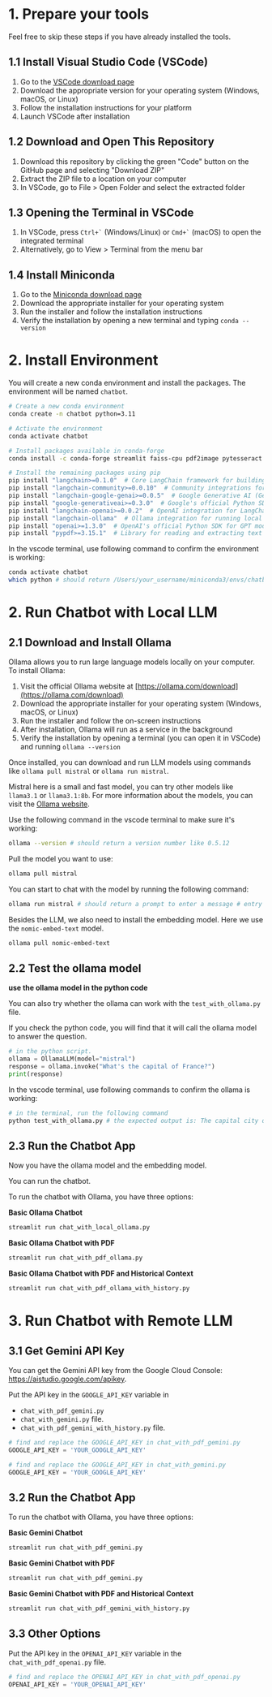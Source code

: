 # 1. Prepare your tools

Feel free to skip these steps if you have already installed the tools.

## 1.1 Install Visual Studio Code (VSCode)

1. Go to the [VSCode download page](https://code.visualstudio.com/download)
2. Download the appropriate version for your operating system (Windows, macOS, or Linux)
3. Follow the installation instructions for your platform
4. Launch VSCode after installation

## 1.2 Download and Open This Repository

1. Download this repository by clicking the green "Code" button on the GitHub page and selecting "Download ZIP"
2. Extract the ZIP file to a location on your computer
3. In VSCode, go to File > Open Folder and select the extracted folder

## 1.3 Opening the Terminal in VSCode

1. In VSCode, press `` Ctrl+` `` (Windows/Linux) or `` Cmd+` `` (macOS) to open the integrated terminal
2. Alternatively, go to View > Terminal from the menu bar

## 1.4 Install Miniconda

1. Go to the [Miniconda download page](https://www.anaconda.com/docs/getting-started/miniconda/install)
2. Download the appropriate installer for your operating system
3. Run the installer and follow the installation instructions
4. Verify the installation by opening a new terminal and typing `conda --version`



# 2. Install Environment 


You will create a new conda environment and install the packages.
The environment will be named `chatbot`.

```bash
# Create a new conda environment
conda create -n chatbot python=3.11

# Activate the environment
conda activate chatbot

# Install packages available in conda-forge
conda install -c conda-forge streamlit faiss-cpu pdf2image pytesseract pillow

# Install the remaining packages using pip
pip install "langchain>=0.1.0"  # Core LangChain framework for building LLM applications
pip install "langchain-community>=0.0.10"  # Community integrations for LangChain, like RAG tools
pip install "langchain-google-genai>=0.0.5"  # Google Generative AI (Gemini) integration for LangChain
pip install "google-generativeai>=0.3.0"  # Google's official Python SDK for Gemini models
pip install "langchain-openai>=0.0.2"  # OpenAI integration for LangChain
pip install "langchain-ollama"  # Ollama integration for running local LLMs with LangChain
pip install "openai>=1.3.0"  # OpenAI's official Python SDK for GPT models
pip install "pypdf>=3.15.1"  # Library for reading and extracting text from PDF files
```

In the vscode terminal, use following command to confirm the environment is working:

```bash
conda activate chatbot
which python # should return /Users/your_username/miniconda3/envs/chatbot/bin/python
```


# 2. Run Chatbot with Local LLM

## 2.1 Download and Install Ollama

Ollama allows you to run large language models locally on your computer. To install Ollama:

1. Visit the official Ollama website at [https://ollama.com/download](https://ollama.com/download)
2. Download the appropriate installer for your operating system (Windows, macOS, or Linux)
3. Run the installer and follow the on-screen instructions
4. After installation, Ollama will run as a service in the background
5. Verify the installation by opening a terminal (you can open it in VSCode) and running `ollama --version`

Once installed, you can download and run LLM models using commands like `ollama pull mistral` or `ollama run mistral`.

Mistral here is a small and fast model, you can try other models like `llama3.1` or `llama3.1:8b`. For more information about the models, you can visit the [Ollama website](https://ollama.com/models).

Use the following command in the vscode terminal to make sure it's working:

```bash
ollama --version # should return a version number like 0.5.12
```


Pull the model you want to use:

```bash
ollama pull mistral
```

You can start to chat with the model by running the following command:

```bash
ollama run mistral # should return a prompt to enter a message # entry /bye to exit
```

Besides the LLM, we also need to install the embedding model. Here we use the `nomic-embed-text` model.

```bash
ollama pull nomic-embed-text
```

## 2.2 Test the ollama model

**use the ollama model in the python code**

You can also try whether the ollama can work with the `test_with_ollama.py` file.

If you check the python code, you will find that it will call the ollama model to answer the question.
```python
# in the python script.
ollama = OllamaLLM(model="mistral")
response = ollama.invoke("What's the capital of France?")
print(response)
```

In the vscode terminal, use following commands to confirm the ollama is working:

```bash
# in the terminal, run the following command
python test_with_ollama.py # the expected output is: The capital city of France is Paris.
```


## 2.3 Run the Chatbot App 

Now you have the ollama model and the embedding model. 


You can run the chatbot.


To run the chatbot with Ollama, you have three options:

**Basic Ollama Chatbot**
```bash
streamlit run chat_with_local_ollama.py
```

**Basic Ollama Chatbot with PDF**
```bash
streamlit run chat_with_pdf_ollama.py
```

**Basic Ollama Chatbot with PDF and Historical Context**
```bash
streamlit run chat_with_pdf_ollama_with_history.py
```






# 3. Run Chatbot with Remote LLM

## 3.1 Get Gemini API Key 

You can get the Gemini API key from the Google Cloud Console: https://aistudio.google.com/apikey.

Put the API key in the `GOOGLE_API_KEY` variable in 
* `chat_with_pdf_gemini.py` 
* `chat_with_gemini.py` file.
* `chat_with_pdf_gemini_with_history.py` file.

```python
# find and replace the GOOGLE_API_KEY in chat_with_pdf_gemini.py
GOOGLE_API_KEY = 'YOUR_GOOGLE_API_KEY'

# find and replace the GOOGLE_API_KEY in chat_with_gemini.py
GOOGLE_API_KEY = 'YOUR_GOOGLE_API_KEY'
```

## 3.2 Run the Chatbot App 

To run the chatbot with Ollama, you have three options:

**Basic Gemini Chatbot**
```bash
streamlit run chat_with_pdf_gemini.py
```

**Basic Gemini Chatbot with PDF**
```bash
streamlit run chat_with_pdf_gemini.py
```

**Basic Gemini Chatbot with PDF and Historical Context**
```bash
streamlit run chat_with_pdf_gemini_with_history.py
```


## 3.3 Other Options

Put the API key in the `OPENAI_API_KEY` variable in the `chat_with_pdf_openai.py` file.

```python
# find and replace the OPENAI_API_KEY in chat_with_pdf_openai.py
OPENAI_API_KEY = 'YOUR_OPENAI_API_KEY'
```


